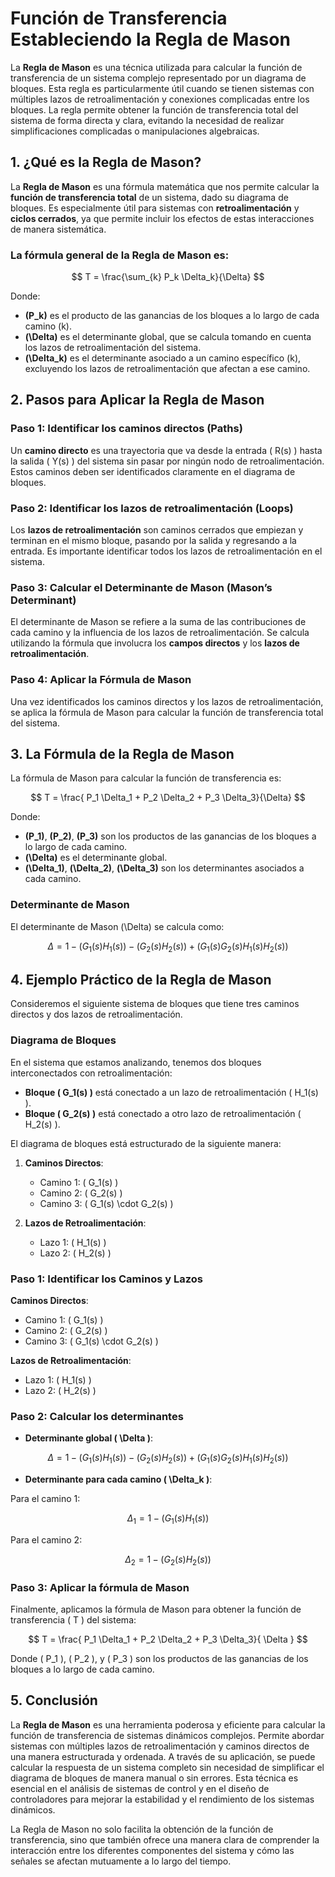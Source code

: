 # Función de Transferencia Estableciendo la Regla de Mason

La **Regla de Mason** es una técnica utilizada para calcular la función de transferencia de un sistema complejo representado por un diagrama de bloques. Esta regla es particularmente útil cuando se tienen sistemas con múltiples lazos de retroalimentación y conexiones complicadas entre los bloques. La regla permite obtener la función de transferencia total del sistema de forma directa y clara, evitando la necesidad de realizar simplificaciones complicadas o manipulaciones algebraicas.

## 1. ¿Qué es la Regla de Mason?

La **Regla de Mason** es una fórmula matemática que nos permite calcular la **función de transferencia total** de un sistema, dado su diagrama de bloques. Es especialmente útil para sistemas con **retroalimentación** y **ciclos cerrados**, ya que permite incluir los efectos de estas interacciones de manera sistemática.

### La fórmula general de la Regla de Mason es:

$$
T = \frac{\sum_{k} P_k \Delta_k}{\Delta}
$$

Donde:
- **\(P_k\)** es el producto de las ganancias de los bloques a lo largo de cada camino \(k\).
- **\(\Delta\)** es el determinante global, que se calcula tomando en cuenta los lazos de retroalimentación del sistema.
- **\(\Delta_k\)** es el determinante asociado a un camino específico \(k\), excluyendo los lazos de retroalimentación que afectan a ese camino.

## 2. Pasos para Aplicar la Regla de Mason

### Paso 1: Identificar los **caminos directos** (Paths)

Un **camino directo** es una trayectoria que va desde la entrada \( R(s) \) hasta la salida \( Y(s) \) del sistema sin pasar por ningún nodo de retroalimentación. Estos caminos deben ser identificados claramente en el diagrama de bloques.

### Paso 2: Identificar los **lazos de retroalimentación** (Loops)

Los **lazos de retroalimentación** son caminos cerrados que empiezan y terminan en el mismo bloque, pasando por la salida y regresando a la entrada. Es importante identificar todos los lazos de retroalimentación en el sistema.

### Paso 3: Calcular el **Determinante de Mason** (Mason’s Determinant)

El determinante de Mason se refiere a la suma de las contribuciones de cada camino y la influencia de los lazos de retroalimentación. Se calcula utilizando la fórmula que involucra los **campos directos** y los **lazos de retroalimentación**.

### Paso 4: Aplicar la Fórmula de Mason

Una vez identificados los caminos directos y los lazos de retroalimentación, se aplica la fórmula de Mason para calcular la función de transferencia total del sistema.

## 3. La Fórmula de la Regla de Mason

La fórmula de Mason para calcular la función de transferencia es:

$$
T = \frac{ P_1 \Delta_1 + P_2 \Delta_2 + P_3 \Delta_3}{\Delta}
$$

Donde:

- **\(P_1\)**, **\(P_2\)**, **\(P_3\)** son los productos de las ganancias de los bloques a lo largo de cada camino.
- **\(\Delta\)** es el determinante global.
- **\(\Delta_1\)**, **\(\Delta_2\)**, **\(\Delta_3\)** son los determinantes asociados a cada camino.

### Determinante de Mason

El determinante de Mason \(\Delta\) se calcula como:

$$
\Delta = 1 - \left(G_1(s) H_1(s)\right) - \left(G_2(s) H_2(s)\right) + \left(G_1(s) G_2(s) H_1(s) H_2(s)\right)
$$

## 4. Ejemplo Práctico de la Regla de Mason

Consideremos el siguiente sistema de bloques que tiene tres caminos directos y dos lazos de retroalimentación.

### Diagrama de Bloques

En el sistema que estamos analizando, tenemos dos bloques interconectados con retroalimentación:

- **Bloque \( G_1(s) \)** está conectado a un lazo de retroalimentación \( H_1(s) \).
- **Bloque \( G_2(s) \)** está conectado a otro lazo de retroalimentación \( H_2(s) \).

El diagrama de bloques está estructurado de la siguiente manera:

1. **Caminos Directos**:
   - Camino 1: \( G_1(s) \)
   - Camino 2: \( G_2(s) \)
   - Camino 3: \( G_1(s) \cdot G_2(s) \)

2. **Lazos de Retroalimentación**:
   - Lazo 1: \( H_1(s) \)
   - Lazo 2: \( H_2(s) \)

### Paso 1: Identificar los Caminos y Lazos

**Caminos Directos**:

- Camino 1: \( G_1(s) \)
- Camino 2: \( G_2(s) \)
- Camino 3: \( G_1(s) \cdot G_2(s) \)

**Lazos de Retroalimentación**:

- Lazo 1: \( H_1(s) \)
- Lazo 2: \( H_2(s) \)

### Paso 2: Calcular los determinantes

- **Determinante global \( \Delta \)**:

$$
\Delta = 1 - (G_1(s) H_1(s)) - (G_2(s) H_2(s)) + (G_1(s) G_2(s) H_1(s) H_2(s))
$$

- **Determinante para cada camino \( \Delta_k \)**:

Para el camino 1:

$$
\Delta_1 = 1 - (G_1(s) H_1(s))
$$

Para el camino 2:

$$
\Delta_2 = 1 - (G_2(s) H_2(s))
$$

### Paso 3: Aplicar la fórmula de Mason

Finalmente, aplicamos la fórmula de Mason para obtener la función de transferencia \( T \) del sistema:

$$
T = \frac{ P_1 \Delta_1 + P_2 \Delta_2 + P_3 \Delta_3}{ \Delta }
$$

Donde \( P_1 \), \( P_2 \), y \( P_3 \) son los productos de las ganancias de los bloques a lo largo de cada camino.

## 5. Conclusión

La **Regla de Mason** es una herramienta poderosa y eficiente para calcular la función de transferencia de sistemas dinámicos complejos. Permite abordar sistemas con múltiples lazos de retroalimentación y caminos directos de una manera estructurada y ordenada. A través de su aplicación, se puede calcular la respuesta de un sistema completo sin necesidad de simplificar el diagrama de bloques de manera manual o sin errores. Esta técnica es esencial en el análisis de sistemas de control y en el diseño de controladores para mejorar la estabilidad y el rendimiento de los sistemas dinámicos.

La Regla de Mason no solo facilita la obtención de la función de transferencia, sino que también ofrece una manera clara de comprender la interacción entre los diferentes componentes del sistema y cómo las señales se afectan mutuamente a lo largo del tiempo.
